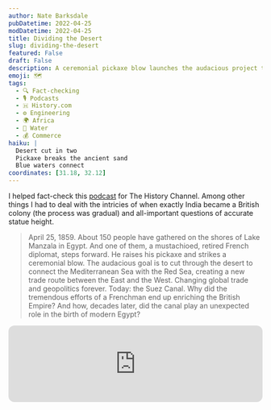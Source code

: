 ```yaml
---
author: Nate Barksdale
pubDatetime: 2022-04-25
modDatetime: 2022-04-25
title: Dividing the Desert
slug: dividing-the-desert
featured: False
draft: False
description: A ceremonial pickaxe blow launches the audacious project to divide the desert and link two seas via the Suez Canal.
emoji: 🗺️
tags:
  - 🔍 Fact-checking
  - 🎙️ Podcasts
  - 🇭 History.com
  - ⚙️ Engineering
  - 🌍 Africa
  - 🌊 Water
  - 💰 Commerce
haiku: |
  Desert cut in two
  Pickaxe breaks the ancient sand
  Blue waters connect
coordinates: [31.18, 32.12]
---
```


I helped fact-check this [podcast](https://open.spotify.com/episode/5HRI6FGU1sTsY4O8dCCmYz?si=pCx5bQpZTHmWd_upKWBZ-A) for The History Channel. Among other things I had to deal with the intricies of when exactly India became a British colony (the process was gradual) and all-important questions of accurate statue height.

> April 25, 1859. About 150 people have gathered on the shores of Lake Manzala in Egypt. And one of them, a mustachioed, retired French diplomat, steps forward. He raises his pickaxe and strikes a ceremonial blow. The audacious goal is to cut through the desert to connect the Mediterranean Sea with the Red Sea, creating a new trade route between the East and the West. Changing global trade and geopolitics forever. Today: the Suez Canal. Why did the tremendous efforts of a Frenchman end up enriching the British Empire? And how, decades later, did the canal play an unexpected role in the birth of modern Egypt?

<iframe style="border-radius:12px" src="https://open.spotify.com/embed/episode/5HRI6FGU1sTsY4O8dCCmYz?utm_source=generator" width="100%" height="152" frameBorder="0" allowfullscreen="" allow="autoplay; clipboard-write; encrypted-media; fullscreen; picture-in-picture" loading="lazy"></iframe>
